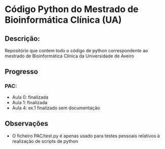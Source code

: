 # Código Python do Mestrado de Bioinformática Clínica (UA)

## Descrição:

Repositório que contem todo o código de python correspondente ao mestrado de Bioinformática Clínica da Universidade de Aveiro

## Progresso

### PAC:

- Aula 0: finalizada
- Aula 1: finalizada
- Aula 4: ex.1 finalizado sem documentação

## Observações

- O ficheiro PAC/test.py é apenas usado para testes pessoais relativos à realização de scripts de python